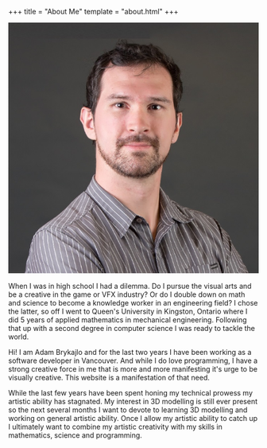 +++
title = "About Me"
template = "about.html"
+++

<div class="row">
  <div class="col-12 col-lg-5 order-1 order-lg-2 d-flex">
    <img class="headshot rounded-circle mr-auto ml-auto" src="/images/headshot.jpg"/>
  </div>
  <div class="col-12 col-lg-7 order-2 order-lg-1">
    <p>
    When I was in high school I had a dilemma. Do I pursue the visual arts and be a creative in the game or VFX industry? Or do I double down on math and science to become a knowledge worker in an engineering field? I chose the latter, so off I went to Queen's University in Kingston, Ontario where I did 5 years of applied mathematics in mechanical engineering. Following that up with a second degree in computer science I was ready to tackle the world.
    </p>
    <p>
    Hi! I am Adam Brykajlo and for the last two years I have been working as a software developer in Vancouver. And while I do love programming, I have a strong creative force in me that is more and more manifesting it's urge to be visually creative. This website is a manifestation of that need.
    </p>
    <p>
    While the last few years have been spent honing my technical prowess my artistic ability has stagnated. My interest in 3D modelling is still ever present so the next several months I want to devote to learning 3D modelling and working on general artistic ability. Once I allow my artistic ability to catch up I ultimately want to combine my artistic creativity with my skills in mathematics, science and programming.
    </p>
  </div>
</div>
